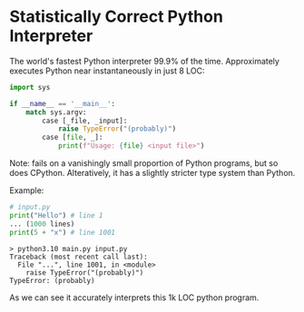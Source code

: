 # Statistically Correct Python Interpreter

The world's fastest Python interpreter 99.9% of the time. Approximately executes 
Python near instantaneously in just 8 LOC:

```py
import sys

if __name__ == '__main__':
    match sys.argv:
        case [_file, _input]:
            raise TypeError("(probably)")
        case [file, _]:
            print(f"Usage: {file} <input file>")
```

Note: fails on a vanishingly small proportion of Python programs, but so
does CPython. Alteratively, it has a slightly stricter type system than
Python.

Example:

```py
# input.py
print("Hello") # line 1
... (1000 lines)
print(5 + "x") # line 1001
```

```
> python3.10 main.py input.py
Traceback (most recent call last):
  File "...", line 1001, in <module>
    raise TypeError("(probably)")
TypeError: (probably)
```

As we can see it accurately interprets this 1k LOC python program.
